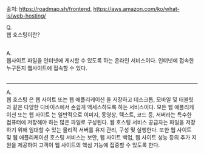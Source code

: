 출처: https://roadmap.sh/frontend, https://aws.amazon.com/ko/what-is/web-hosting/

Q.<br/>
웹 호스팅이란?<br/><br/>

A.<br/>
웹사이트 파일을 인터넷에 게시할 수 있도록 하는 온라인 서비스이다. 인터넷에 접속한 누구든지 웹사이트에 접속할 수 있다.<br/><br/>

<hr/>

A.<br/>
웹 호스팅 은 웹 사이트 또는 웹 애플리케이션 을 저장하고 데스크톱, 모바일 및 태블릿과 같은 다양한 디바이스에서 손쉽게 액세스하도록 하는 서비스이다. 모든 웹 애플리케이션 또는 웹 사이트 는 일반적으로 이미지, 동영상, 텍스트, 코드 등, 서버라는 특수한 컴퓨터에 저장해야 하는 많은 파일로 구성된다. 웹 호스팅 서비스 공급자는 파일을 저장하기 위해 임대할 수 있는 물리적 서버를 유지 관리, 구성 및 실행한다. 또한 웹 사이트 및 웹 애플리케이션 호스팅 서비스는 보안, 웹 사이트 백업, 웹 사이트 성능 등의 추가 지원을 제공하여 고객이 웹 사이트의 핵심 기능에 집중할 수 있도록 한다.